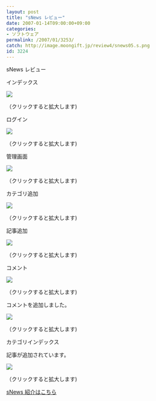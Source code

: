 ```yaml
---
layout: post
title: "sNews レビュー"
date: 2007-01-14T09:00:00+09:00
categories:
- ソフトウェア
permalink: /2007/01/3253/
catch: http://image.moongift.jp/review4/snews05.s.png
id: 3224
---
```

sNews レビュー  
<!--more-->

インデックス

  

[![](http://image.moongift.jp/review4/snews01.s.png)](http://image.moongift.jp/review4/snews01.png)  
  
（クリックすると拡大します)

  

ログイン

  

[![](http://image.moongift.jp/review4/snews02.s.png)](http://image.moongift.jp/review4/snews02.png)  
  
（クリックすると拡大します)

  

管理画面

  

[![](http://image.moongift.jp/review4/snews03.s.png)](http://image.moongift.jp/review4/snews03.png)  
  
（クリックすると拡大します)

  

カテゴリ追加

  

[![](http://image.moongift.jp/review4/snews04.s.png)](http://image.moongift.jp/review4/snews04.png)  
  
（クリックすると拡大します)

  

記事追加

  

[![](http://image.moongift.jp/review4/snews05.s.png)](http://image.moongift.jp/review4/snews05.png)  
  
（クリックすると拡大します)

  

コメント

  

[![](http://image.moongift.jp/review4/snews06.s.png)](http://image.moongift.jp/review4/snews06.png)  
  
（クリックすると拡大します)

  

コメントを追加しました。

  

[![](http://image.moongift.jp/review4/snews07.s.png)](http://image.moongift.jp/review4/snews07.png)  
  
（クリックすると拡大します)

  

カテゴリインデックス

  

記事が追加されています。

  

[![](http://image.moongift.jp/review4/snews08.s.png)](http://image.moongift.jp/review4/snews08.png)  
  
（クリックすると拡大します)

  

[sNews 紹介はこちら](http://oss.moongift.jp/intro/i-3237.html)

